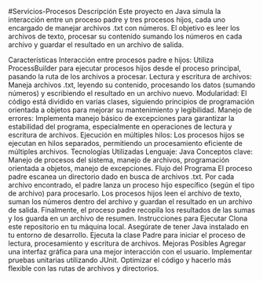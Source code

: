 #Servicios-Procesos
Descripción
Este proyecto en Java simula la interacción entre un proceso padre y tres procesos hijos, cada uno encargado de manejar archivos .txt con números. El objetivo es leer los archivos de texto, procesar su contenido sumando los números en cada archivo y guardar el resultado en un archivo de salida.

Características
Interacción entre procesos padre e hijos: Utiliza ProcessBuilder para ejecutar procesos hijos desde el proceso principal, pasando la ruta de los archivos a procesar.
Lectura y escritura de archivos: Maneja archivos .txt, leyendo su contenido, procesando los datos (sumando números) y escribiendo el resultado en un archivo nuevo.
Modularidad: El código está dividido en varias clases, siguiendo principios de programación orientada a objetos para mejorar su mantenimiento y legibilidad.
Manejo de errores: Implementa manejo básico de excepciones para garantizar la estabilidad del programa, especialmente en operaciones de lectura y escritura de archivos.
Ejecución en múltiples hilos: Los procesos hijos se ejecutan en hilos separados, permitiendo un procesamiento eficiente de múltiples archivos.
Tecnologías Utilizadas
Lenguaje: Java
Conceptos clave: Manejo de procesos del sistema, manejo de archivos, programación orientada a objetos, manejo de excepciones.
Flujo del Programa
El proceso padre escanea un directorio dado en busca de archivos .txt.
Por cada archivo encontrado, el padre lanza un proceso hijo específico (según el tipo de archivo) para procesarlo.
Los procesos hijos leen el archivo de texto, suman los números dentro del archivo y guardan el resultado en un archivo de salida.
Finalmente, el proceso padre recopila los resultados de las sumas y los guarda en un archivo de resumen.
Instrucciones para Ejecutar
Clona este repositorio en tu máquina local.
Asegúrate de tener Java instalado en tu entorno de desarrollo.
Ejecuta la clase Padre para iniciar el proceso de lectura, procesamiento y escritura de archivos.
Mejoras Posibles
Agregar una interfaz gráfica para una mejor interacción con el usuario.
Implementar pruebas unitarias utilizando JUnit.
Optimizar el código y hacerlo más flexible con las rutas de archivos y directorios.
